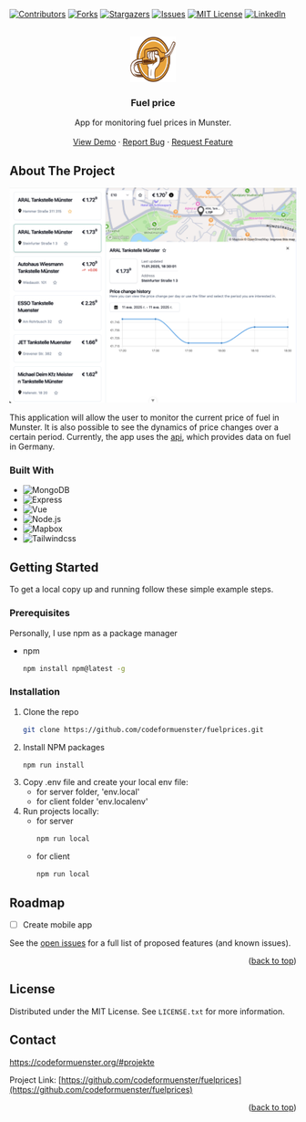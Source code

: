 <!-- Improved compatibility of back to top link: See: https://github.com/codeformuenster/fuelprices/pull/73 -->
<a id="readme-top"></a>


<!-- PROJECT SHIELDS -->
<!--
*** I'm using markdown "reference style" links for readability.
*** Reference links are enclosed in brackets [ ] instead of parentheses ( ).
*** See the bottom of this document for the declaration of the reference variables
*** for contributors-url, forks-url, etc. This is an optional, concise syntax you may use.
*** https://www.markdownguide.org/basic-syntax/#reference-style-links
-->
[![Contributors][contributors-shield]][contributors-url]
[![Forks][forks-shield]][forks-url]
[![Stargazers][stars-shield]][stars-url]
[![Issues][issues-shield]][issues-url]
[![MIT License][license-shield]][license-url]
[![LinkedIn][linkedin-shield]][linkedin-url]


<!-- PROJECT LOGO -->
<br />
<div align="center">
  <a href="https://github.com/codeformuenster/fuelprices">
    <img src="/logo.svg" alt="Logo" width="80" height="80">
  </a>

<h3 align="center">Fuel price</h3>
  <p align="center">
    App for monitoring fuel prices in Munster.
    <br />
    <br />
    <a href="https://fuel-price-client-dev.onrender.com/">View Demo</a>
    ·
    <a href="https://github.com/codeformuenster/fuelprices/issues/new?labels=bug&template=bug-report---.md">Report Bug</a>
    ·
    <a href="https://github.com/codeformuenster/fuelprices/issues/new?labels=enhancement&template=feature-request---.md">Request Feature</a>
  </p>
</div>

<!-- ABOUT THE PROJECT -->
## About The Project

[![Product Name Screen Shot][product-screenshot]](https://example.com)

This application will allow the user to monitor the current price of fuel in Munster. It is also possible to see the dynamics of price changes over a certain period.
Currently, the app uses the [api][api-url], which provides data on fuel in Germany.

### Built With

* ![MongoDB][MongoDB]
* ![Express][Express]
* ![Vue][Vue.js]
* ![Node.js][Node.js]
* ![Mapbox][Mapbox]
* ![Tailwindcss][Tailwindcss]

<!-- GETTING STARTED -->
## Getting Started

To get a local copy up and running follow these simple example steps.

### Prerequisites

Personally, I use npm as a package manager
* npm
  ```sh
  npm install npm@latest -g
  ```

### Installation

1. Clone the repo
   ```sh
   git clone https://github.com/codeformuenster/fuelprices.git
   ```
2. Install NPM packages
   ```sh
   npm run install
   ```
3. Copy .env file and create your local env file:
   - for server folder, 'env.local'
   - for client folder 'env.localenv'
5. Run projects locally:
   - for server
      ```sh
      npm run local
      ```
   - for client
      ```sh
      npm run local
      ```

<!-- ROADMAP -->
## Roadmap

- [ ] Create mobile app


See the [open issues](https://github.com/codeformuenster/fuelprices/issues) for a full list of proposed features (and known issues).

<p align="right">(<a href="#readme-top">back to top</a>)</p>

<!-- LICENSE -->
## License

Distributed under the MIT License. See `LICENSE.txt` for more information.

<!-- CONTACT -->
## Contact

https://codeformuenster.org/#projekte

Project Link: [https://github.com/codeformuenster/fuelprices](https://github.com/codeformuenster/fuelprices)

<p align="right">(<a href="#readme-top">back to top</a>)</p>

<!-- MARKDOWN LINKS & IMAGES -->
<!-- https://www.markdownguide.org/basic-syntax/#reference-style-links -->

[api-url]: https://www.benzinpreis-aktuell.de/
[demo-url]: https://fuelprices-1075.onrender.com

[contributors-shield]: https://img.shields.io/github/contributors/milk-2-dev/fuel-price?style=for-the-badge&color=othneildrew
[contributors-url]: https://github.com/codeformuenster/fuelprices/graphs/contributors

[forks-shield]: https://img.shields.io/github/forks/milk-2-dev/fuel-price?style=for-the-badge&color=%2340AEF0
[forks-url]: https://github.com/codeformuenster/fuelprices/network/members

[stars-shield]: https://img.shields.io/github/stars/milk-2-dev/fuel-price?style=for-the-badge&color=gold
[stars-url]: https://github.com/codeformuenster/fuelprices/stargazers

[issues-shield]: https://img.shields.io/github/issues/milk-2-dev/fuel-price?style=for-the-badge&color=red
[issues-url]: https://github.com/codeformuenster/fuelprices/issues

[license-shield]: https://img.shields.io/github/license/milk-2-dev/fuel-price?style=for-the-badge
[license-url]: https://github.com/codeformuenster/fuelprices/blob/master/LICENSE.txt

[linkedin-shield]: https://img.shields.io/badge/-LinkedIn-black.svg?style=for-the-badge&logo=linkedin&colorB=555
[linkedin-url]: https://www.linkedin.com/in/roman-klimov-b68baa150/

[product-screenshot]: /screenshot.png

[Node.js]: https://img.shields.io/badge/Node.js-35495E?style=for-the-badge&logo=nodedotjs&logoColor=4FC08D
[Express]: https://img.shields.io/badge/Express-35495E?style=for-the-badge&logo=express&logoColor=4FC08D
[MongoDB]: https://img.shields.io/badge/MongoDB-35495E?style=for-the-badge&logo=mongodb&logoColor=4FC08D

[Vue.js]: https://img.shields.io/badge/Vue.js-35495E?style=for-the-badge&logo=vuedotjs&logoColor=4FC08D
[Mapbox]: https://img.shields.io/badge/Mapbox-35495E?style=for-the-badge&logo=mapbox&logoColor=4FC08D
[Tailwindcss]: https://img.shields.io/badge/tailwindcss-35495E?style=for-the-badge&logo=tailwindcss&logoColor=4FC08D


